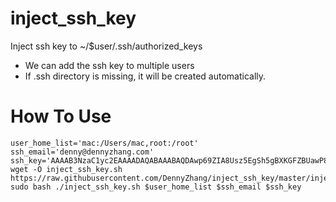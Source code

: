 # inject_ssh_key
Inject ssh key to ~/$user/.ssh/authorized_keys
- We can add the ssh key to multiple users
- If .ssh directory is missing, it will be created automatically.

How To Use
==========
```
user_home_list='mac:/Users/mac,root:/root'
ssh_email='denny@dennyzhang.com'
ssh_key='AAAAB3NzaC1yc2EAAAADAQABAAABAQDAwp69ZIA8Usz5EgSh5gBXKGFZBUawP8nDSgZVW6Vl...'
wget -O inject_ssh_key.sh  https://raw.githubusercontent.com/DennyZhang/inject_ssh_key/master/inject_ssh_key.sh
sudo bash ./inject_ssh_key.sh $user_home_list $ssh_email $ssh_key
```
